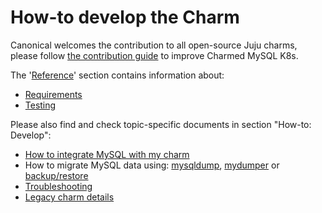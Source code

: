 # How-to develop the Charm 

Canonical welcomes the contribution to all open-source Juju charms, please follow [the contribution guide](https://github.com/canonical/mysql-k8s-operator/blob/main/CONTRIBUTING.md) to improve Charmed MySQL K8s. 

The '[Reference](https://charmhub.io/mysql-k8s)' section contains information about:
* [Requirements](/t/11421)
* [Testing](/t/11772)

Please also find and check topic-specific documents in section "How-to: Develop":
* [How to integrate MySQL with my charm](/t/11885)
* How to migrate MySQL data using: [mysqldump](/t/11992), [mydumper](/t/12006) or [backup/restore](/t/12007)
* [Troubleshooting](/t/11886)
* [Legacy charm details](/t/11236)